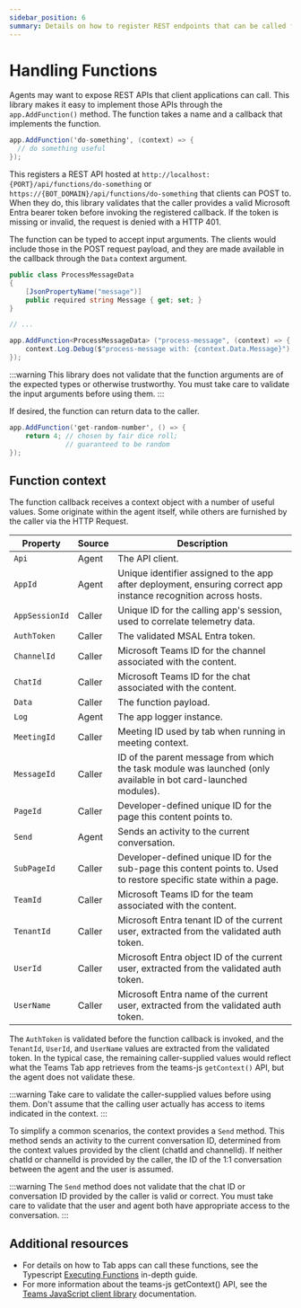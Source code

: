 ```yaml
---
sidebar_position: 6
summary: Details on how to register REST endpoints that can be called from Tab apps.
---
```


# Handling Functions
Agents may want to expose REST APIs that client applications can call. This library makes it easy to implement those APIs through the `app.AddFunction()` method. The function takes a name and a callback that implements the function.

```csharp
app.AddFunction('do-something', (context) => {
  // do something useful
});
```

This registers a REST API hosted at `http://localhost:{PORT}/api/functions/do-something` or `https://{BOT_DOMAIN}/api/functions/do-something` that clients can POST to. When they do, this library validates that the caller provides a valid Microsoft Entra bearer token before invoking the registered callback. If the token is missing or invalid, the request is denied with a HTTP 401.

The function can be typed to accept input arguments. The clients would include those in the POST request payload, and they are made available in the callback through the `Data` context argument.

```csharp
public class ProcessMessageData
{
    [JsonPropertyName("message")]
    public required string Message { get; set; }
}

// ...

app.AddFunction<ProcessMessageData> ("process-message", (context) => {
    context.Log.Debug($"process-message with: {context.Data.Message}");
});

```

:::warning
This library does not validate that the function arguments are of the expected types or otherwise trustworthy. You must take care to validate the input arguments before using them.
:::

If desired, the function can return data to the caller.
```csharp
app.AddFunction('get-random-number', () => {
    return 4; // chosen by fair dice roll;
              // guaranteed to be random
});
```

## Function context

The function callback receives a context object with a number of useful values. Some originate within the agent itself, while others are furnished by the caller via the HTTP Request.

| Property                  | Source | Description |
|---------------------------|--------|-------------|
| `Api`                     | Agent  | The API client. |
| `AppId`                   | Agent  | Unique identifier assigned to the app after deployment, ensuring correct app instance recognition across hosts. |
| `AppSessionId`            | Caller | Unique ID for the calling app's session, used to correlate telemetry data. |
| `AuthToken`               | Caller | The validated MSAL Entra token. |
| `ChannelId`               | Caller | Microsoft Teams ID for the channel associated with the content. |
| `ChatId`                  | Caller | Microsoft Teams ID for the chat associated with the content. |
| `Data`                    | Caller | The function payload. |
| `Log`                     | Agent  | The app logger instance. |
| `MeetingId`               | Caller | Meeting ID used by tab when running in meeting context. |
| `MessageId`               | Caller | ID of the parent message from which the task module was launched (only available in bot card-launched modules). |
| `PageId`                  | Caller | Developer-defined unique ID for the page this content points to. |
| `Send`                    | Agent  | Sends an activity to the current conversation. |
| `SubPageId`               | Caller | Developer-defined unique ID for the sub-page this content points to. Used to restore specific state within a page. |
| `TeamId`                  | Caller | Microsoft Teams ID for the team associated with the content. |
| `TenantId`                | Caller | Microsoft Entra tenant ID of the current user, extracted from the validated auth token. |
| `UserId`                  | Caller | Microsoft Entra object ID of the current user, extracted from the validated auth token. |
| `UserName`                | Caller | Microsoft Entra name of the current user, extracted from the validated auth token. |


The `AuthToken` is validated before the function callback is invoked, and the `TenantId`, `UserId`, and `UserName` values are extracted from the validated token. In the typical case, the remaining caller-supplied values would reflect what the Teams Tab app retrieves from the teams-js `getContext()` API, but the agent does not validate these.

:::warning
Take care to validate the caller-supplied values before using them. Don't assume that the calling user actually has access to items indicated in the context.
:::

To simplify a common scenarios, the context provides a `Send` method. This method sends an activity to the current conversation ID, determined from the context values provided by the client (chatId and channelId). If neither chatId or channelId is provided by the caller, the ID of the 1:1 conversation between the agent and the user is assumed. 

:::warning
The `Send` method does not validate that the chat ID or conversation ID provided by the caller is valid or correct. You must take care to validate that the user and agent both have appropriate access to the conversation.
:::

## Additional resources
 - For details on how to Tab apps can call these functions, see the Typescript [Executing Functions](../../../../typescript/in-depth-guides/tabs/functions/function-calling) in-depth guide.
 - For more information about the teams-js getContext() API, see the [Teams JavaScript client library](https://learn.microsoft.com/en-us/microsoftteams/platform/tabs/how-to/using-teams-client-library) documentation.
